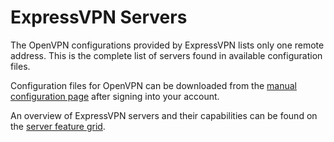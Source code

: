 # ExpressVPN Servers

The OpenVPN configurations provided by ExpressVPN lists only one remote address.
This is the complete list of servers found in available configuration files.

Configuration files for OpenVPN can be downloaded from the
[manual configuration page](https://www.expressvpn.com/setup#manual) after
signing into your account.

An overview of ExpressVPN servers and their capabilities can be found on the
[server feature grid](https://www.expressvpn.com/vpn-server).
